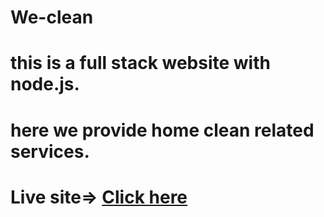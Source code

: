 # We-clean
# this is a full stack  website with node.js. 
# here we provide home clean related services. 
# Live site=> <a href="https://we-clean.netlify.app/" target="_blank">Click here </a>